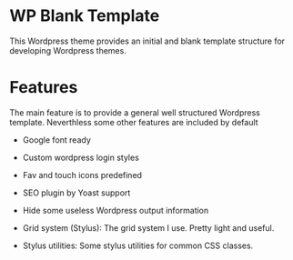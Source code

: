 WP Blank Template
===============

This Wordpress theme provides an initial and blank template structure for developing Wordpress themes.

# Features
The main feature is to provide a general well structured Wordpress template. Neverthless some other features are included by default

* Google font ready

* Custom wordpress login styles

* Fav and touch icons predefined

* SEO plugin by Yoast support

* Hide some useless Wordpress output information

* Grid system (Stylus): The grid system I use. Pretty light and useful.

* Stylus utilities: Some stylus utilities for common CSS classes.
